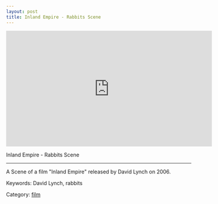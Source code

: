```yaml
---
layout: post
title: Inland Empire - Rabbits Scene 
---
```



<div class="tanasinn_contents"><div style="text-align: center;">
<iframe width="560" height="315" src="https://www.youtube.com/embed/So_Xqqc7SRk?controls=0" frameborder="0" allow="accelerometer;display: block; autoplay; encrypted-media; gyroscope; picture-in-picture" allowfullscreen></iframe>
</div></div>


Inland Empire - Rabbits Scene

---

A Scene of a film "Inland Empire" released by David Lynch on 2006.

Keywords: David Lynch, rabbits

Category: [film](/lists/film_list.html)

